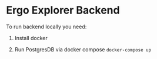 # Ergo Explorer Backend

To run backend locally you need:

1. Install docker

2. Run PostgresDB via docker compose `docker-compose up`
